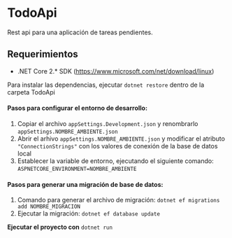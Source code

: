 # TodoApi
Rest api para una aplicación de tareas pendientes.

## Requerimientos

* .NET Core 2.* SDK (https://www.microsoft.com/net/download/linux)

Para instalar las dependencias, ejecutar `dotnet restore` dentro de la carpeta TodoApi

#### Pasos para configurar el entorno de desarrollo:

1. Copiar el archivo `appSettings.Development.json` y renombrarlo `appSettings.NOMBRE_AMBIENTE.json`
2. Abrir el arhivo `appSettings.NOMBRE_AMBIENTE.json` y modificar el atributo `"ConnectionStrings"` con los valores de conexión de la base de datos local
3. Establecer la variable de entorno, ejecutando el siguiente comando: `ASPNETCORE_ENVIRONMENT=NOMBRE_AMBIENTE`

#### Pasos para generar una migración de base de datos:

1. Comando para generar el archivo de migración: `dotnet ef migrations add NOMBRE_MIGRACION`
2. Ejecutar la migración: `dotnet ef database update`


**Ejecutar el proyecto con** `dotnet run`

